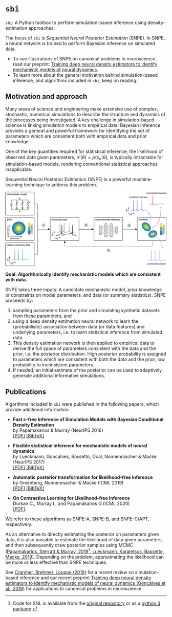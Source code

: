 # `sbi`

`sbi`: A Python toolbox to perform simulation-based inference using density-estimation approaches.

The focus of `sbi` is _Sequential Neural Posterior Estimation_ (SNPE). In SNPE, a neural network is trained to perform Bayesian inference on simulated data.

- To see illustrations of SNPE on canonical problems in neuroscience, read our preprint:
[Training deep neural density estimators to identify mechanistic models of neural dynamics](https://www.biorxiv.org/content/10.1101/838383v3).
- To learn more about the general motivation behind simulation-based inference, and algorithms included in `sbi`, keep on reading.


## Motivation and approach

Many areas of science and engineering make extensive use of complex, stochastic, numerical simulations to describe the structure and dynamics of the processes being investigated. A key challenge in simulation-based science is linking simulation models to empirical data: Bayesian inference provides a general and powerful framework for identifying the set of parameters which are consistent both with empirical data and prior knowledge.

One of the key quantities required for statistical inference, the likelihood of observed data given parameters, $\mathcal{L}(\theta) = p(x_o|\theta)$, is typically intractable for
simulation-based models, rendering conventional statistical approaches inapplicable.

Sequential Neural Posterior Estimation (SNPE) is a powerful machine-learning technique to address this problem.


![](./static/goal.png)

**Goal: Algorithmically identify mechanistic models which are consistent with data.**

SNPE takes three inputs: A candidate mechanistic model, prior knowledge or constraints on model parameters, and data (or summary statistics). SNPE proceeds by:

1. sampling parameters from the prior and simulating synthetic datasets from these parameters, and
2. using a deep density estimation neural network to learn the (probabilistic) association between data (or data features) and underlying parameters, i.e. to learn statistical inference from simulated data.
3. This density estimation network is then applied to empirical data to derive the full space of parameters consistent with the data and the prior, i.e. the posterior distribution. High posterior probability is assigned to parameters which are consistent with both the data and the prior, low probability to inconsistent parameters.
4. If needed, an initial estimate of the posterior can be used to adaptively generate additional informative simulations.


## Publications

Algorithms included in `sbi` were published in the following papers, which provide additional information:


- **Fast ε-free Inference of Simulation Models with Bayesian Conditional Density Estimation**<br> by Papamakarios & Murray (NeurIPS 2016) <br>[[PDF]](https://papers.nips.cc/paper/6084-fast-free-inference-of-simulation-models-with-bayesian-conditional-density-estimation.pdf) [[BibTeX]](https://papers.nips.cc/paper/6084-fast-free-inference-of-simulation-models-with-bayesian-conditional-density-estimation/bibtex)

- **Flexible statistical inference for mechanistic models of neural dynamics** <br> by Lueckmann, Goncalves, Bassetto, Öcal, Nonnenmacher & Macke (NeurIPS 2017) <br>[[PDF]](https://papers.nips.cc/paper/6728-flexible-statistical-inference-for-mechanistic-models-of-neural-dynamics.pdf) [[BibTeX]](https://papers.nips.cc/paper/6728-flexible-statistical-inference-for-mechanistic-models-of-neural-dynamics/bibtex)

- **Automatic posterior transformation for likelihood-free inference**<br>by Greenberg, Nonnenmacher & Macke (ICML 2019) <br>[[PDF]](http://proceedings.mlr.press/v97/greenberg19a/greenberg19a.pdf) [[BibTeX]](data:text/plain;charset=utf-8,%0A%0A%0A%0A%0A%0A%40InProceedings%7Bpmlr-v97-greenberg19a%2C%0A%20%20title%20%3D%20%09%20%7BAutomatic%20Posterior%20Transformation%20for%20Likelihood-Free%20Inference%7D%2C%0A%20%20author%20%3D%20%09%20%7BGreenberg%2C%20David%20and%20Nonnenmacher%2C%20Marcel%20and%20Macke%2C%20Jakob%7D%2C%0A%20%20booktitle%20%3D%20%09%20%7BProceedings%20of%20the%2036th%20International%20Conference%20on%20Machine%20Learning%7D%2C%0A%20%20pages%20%3D%20%09%20%7B2404--2414%7D%2C%0A%20%20year%20%3D%20%09%20%7B2019%7D%2C%0A%20%20editor%20%3D%20%09%20%7BChaudhuri%2C%20Kamalika%20and%20Salakhutdinov%2C%20Ruslan%7D%2C%0A%20%20volume%20%3D%20%09%20%7B97%7D%2C%0A%20%20series%20%3D%20%09%20%7BProceedings%20of%20Machine%20Learning%20Research%7D%2C%0A%20%20address%20%3D%20%09%20%7BLong%20Beach%2C%20California%2C%20USA%7D%2C%0A%20%20month%20%3D%20%09%20%7B09--15%20Jun%7D%2C%0A%20%20publisher%20%3D%20%09%20%7BPMLR%7D%2C%0A%20%20pdf%20%3D%20%09%20%7Bhttp%3A%2F%2Fproceedings.mlr.press%2Fv97%2Fgreenberg19a%2Fgreenberg19a.pdf%7D%2C%0A%20%20url%20%3D%20%09%20%7Bhttp%3A%2F%2Fproceedings.mlr.press%2Fv97%2Fgreenberg19a.html%7D%2C%0A%20%20abstract%20%3D%20%09%20%7BHow%20can%20one%20perform%20Bayesian%20inference%20on%20stochastic%20simulators%20with%20intractable%20likelihoods%3F%20A%20recent%20approach%20is%20to%20learn%20the%20posterior%20from%20adaptively%20proposed%20simulations%20using%20neural%20network-based%20conditional%20density%20estimators.%20However%2C%20existing%20methods%20are%20limited%20to%20a%20narrow%20range%20of%20proposal%20distributions%20or%20require%20importance%20weighting%20that%20can%20limit%20performance%20in%20practice.%20Here%20we%20present%20automatic%20posterior%20transformation%20(APT)%2C%20a%20new%20sequential%20neural%20posterior%20estimation%20method%20for%20simulation-based%20inference.%20APT%20can%20modify%20the%20posterior%20estimate%20using%20arbitrary%2C%20dynamically%20updated%20proposals%2C%20and%20is%20compatible%20with%20powerful%20flow-based%20density%20estimators.%20It%20is%20more%20flexible%2C%20scalable%20and%20efficient%20than%20previous%20simulation-based%20inference%20techniques.%20APT%20can%20operate%20directly%20on%20high-dimensional%20time%20series%20and%20image%20data%2C%20opening%20up%20new%20applications%20for%20likelihood-free%20inference.%7D%0A%7D%0A)

- **On Contrastive Learning for Likelihood-free Inference**<br>Durkan C.,
  Murray I., and Papamakarios G.(ICML 2020) <br>[[PDF]](https://arxiv.org/abs/2002.03712).

We refer to these algorithms as SNPE-A, SNPE-B, and SNPE-C/APT, respectively.


As an alternative to directly estimating the posterior on parameters given data, it is also possible to estimate the likelihood of data given parameters, and then subsequently draw posterior samples using MCMC ([Papamakarios, Sterratt & Murray, 2019](http://proceedings.mlr.press/v89/papamakarios19a/papamakarios19a.pdf)[^1], [Lueckmann, Karaletsos, Bassetto, Macke, 2019](http://proceedings.mlr.press/v96/lueckmann19a/lueckmann19a.pdf)). Depending on the problem, approximating the likelihood can be more or less effective than SNPE techniques.

See [Cranmer, Brehmer, Louppe (2019)](https://arxiv.org/abs/1911.01429) for a recent review on simulation-based inference and our recent preprint [Training deep neural density estimators to identify mechanistic models of neural dynamics (Goncalves et al., 2019)](https://www.biorxiv.org/content/10.1101/838383v1) for applications to canonical problems in neuroscience.

[^1]: Code for SNL is available from the [original repository](https://github.com/gpapamak/snl) or as a [python 3 package](https://github.com/mnonnenm/SNL_py3port/tree/master).
